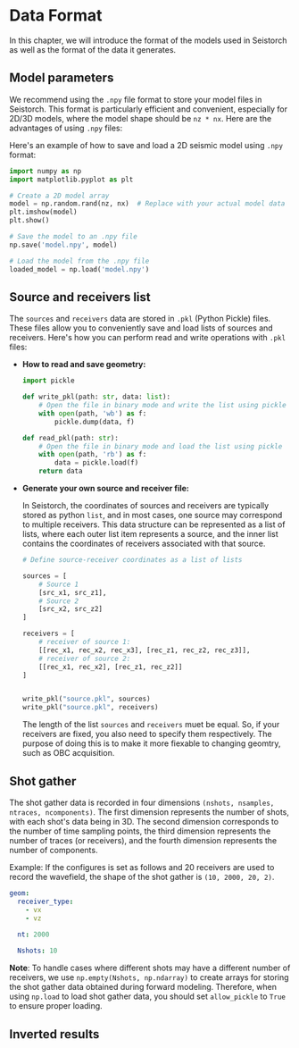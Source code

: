 # Data Format

In this chapter, we will introduce the format of the models used in Seistorch as well as the format of the data it generates.

## Model parameters

We recommend using the `.npy` file format to store your model files in Seistorch. This format is particularly efficient and convenient, especially for 2D/3D models, where the model shape should be `nz * nx`. Here are the advantages of using `.npy` files:


Here's an example of how to save and load a 2D seismic model using `.npy` format:

```python
import numpy as np
import matplotlib.pyplot as plt

# Create a 2D model array
model = np.random.rand(nz, nx)  # Replace with your actual model data
plt.imshow(model)
plt.show()

# Save the model to an .npy file
np.save('model.npy', model)

# Load the model from the .npy file
loaded_model = np.load('model.npy')

```

## Source and receivers list

The `sources` and `receivers` data are stored in `.pkl` (Python Pickle) files. These files allow you to conveniently save and load lists of sources and receivers. Here's how you can perform read and write operations with `.pkl` files:

- **How to read and save geometry:**
    ```python
    import pickle

    def write_pkl(path: str, data: list):
        # Open the file in binary mode and write the list using pickle
        with open(path, 'wb') as f:
            pickle.dump(data, f)

    def read_pkl(path: str):
        # Open the file in binary mode and load the list using pickle
        with open(path, 'rb') as f:
            data = pickle.load(f)
        return data
    ```


- **Generate your own source and receiver file:**

    In Seistorch, the coordinates of sources and receivers are typically stored as python `list`, and in most cases, one source may correspond to multiple receivers. This data structure can be represented as a list of lists, where each outer list item represents a source, and the inner list contains the coordinates of receivers associated with that source.

    ```python
    # Define source-receiver coordinates as a list of lists

    sources = [
        # Source 1
        [src_x1, src_z1],
        # Source 2
        [src_x2, src_z2]
    ]

    receivers = [
        # receiver of source 1:
        [[rec_x1, rec_x2, rec_x3], [rec_z1, rec_z2, rec_z3]],
        # receiver of source 2:
        [[rec_x1, rec_x2], [rec_z1, rec_z2]]
    ]


    write_pkl("source.pkl", sources)
    write_pkl("source.pkl", receivers)

    ```

    The length of the list `sources` and `receivers` muet be equal. So, if your receivers are fixed, you also need to specify them respectively. The purpose of doing this is to make it more fiexable to changing geomtry, such as OBC acquisition.

## Shot gather

The shot gather data is recorded in four dimensions `(nshots, nsamples, ntraces, ncomponents)`. The first dimension represents the number of shots, with each shot's data being in 3D. The second dimension corresponds to the number of time sampling points, the third dimension represents the number of traces (or receivers), and the fourth dimension represents the number of components.

Example: If the configures is set as follows and 20 receivers are used to record the wavefield, the shape of the shot gather is `(10, 2000, 20, 2)`.

```yaml
geom:
  receiver_type:
    - vx
    - vz

  nt: 2000
    
  Nshots: 10
```

**Note**: To handle cases where different shots may have a different number of receivers, we use `np.empty(Nshots, np.ndarray)` to create arrays for storing the shot gather data obtained during forward modeling. Therefore, when using `np.load` to load shot gather data, you should set `allow_pickle` to `True` to ensure proper loading.

## Inverted results